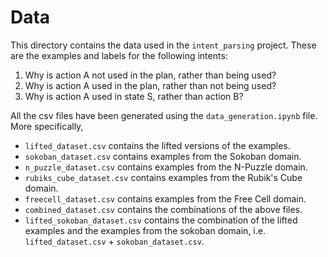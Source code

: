 # Data

This directory contains the data used in the `intent_parsing` project. These are the examples and labels for the following intents:
1. Why is action A not used in the plan, rather than being used?
2. Why is action A used in the plan, rather than not being used?
3. Why is action A used in state S, rather than action B?

All the csv files have been generated using the `data_generation.ipynb` file. More specifically,
- `lifted_dataset.csv` contains the lifted versions of the examples.
- `sokoban_dataset.csv` contains examples from the Sokoban domain. 
- `n_puzzle_dataset.csv` contains examples from the N-Puzzle domain.
- `rubiks_cube_dataset.csv` contains examples from the Rubik's Cube domain. 
- `freecell_dataset.csv` contains examples from the Free Cell domain. 
- `combined_dataset.csv` contains the combinations of the above files.
- `lifted_sokoban_dataset.csv` contains the combination of the lifted examples and the examples from the sokoban domain, i.e. `lifted_dataset.csv` + `sokoban_dataset.csv`.


